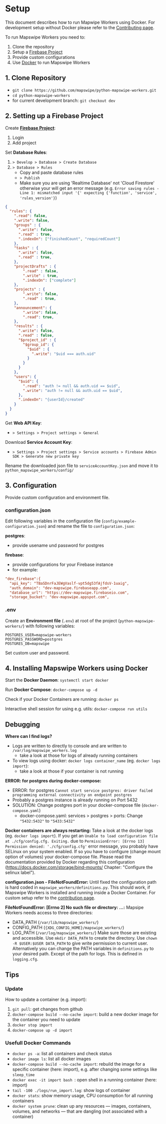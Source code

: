 # Setup

This document describes how to run Mapwipe Workers using Docker. For development setup without Docker please refer to the [Contributing page](contributing.md).

To run Mapswipe Workers you need to:
1. Clone the repository
2. Setup a [Firebase Project](https://firebase.google.com/)
3. Provide custom configurations
4. Use [Docker](https://www.docker.com/) to run Mapswipe Workers


## 1. Clone Repository

- `git clone https://github.com/mapswipe/python-mapswipe-workers.git`
- `cd python-mapswipe-workers`
- for current development branch: `git checkout dev`


## 2. Setting up a Firebase Project

Create [**Firebase Project**](https://firebase.google.com/):
1. Login
2. Add project

Set **Database Rules**:
1. `> Develop > Database > Create Database`
2. `> Database > Rules`
    - Copy and paste database rules
    - `> Publish`
    - Make sure you are using 'Realtime Database' not 'Cloud Firestore' otherwise your will get an error message (e.g. `Error saving rules - Line 1: mismatched input '{' expecting {'function', 'service', 'rules_version'}`)

```json
{
  "rules": {
    ".read": false,
    ".write": false,
    "groups" : {
      ".write": false,
      ".read" : true,
      ".indexOn": ["finishedCount", "requiredCount"]
    },
    "tasks" : {
      ".write": false,
      ".read" : true,
    },
    "projectDrafts" : {
        ".read" : false,
        ".write" : true,
        ".indexOn": ["complete"]
    },
    "projects" : {
        ".write": false,
        ".read" : true,
    },
    "announcement": {
        ".write": false,
        ".read": true,
    },
    "results" : {
      ".write": false,
      ".read" : false,
      "$project_id" : {
        "$group_id": {
          "$uid" : {
            ".write": "$uid === auth.uid"
          }
        }
      }
    },
    "users": {
      "$uid": {
        ".read": "auth != null && auth.uid == $uid",
        ".write": "auth != null && auth.uid == $uid",
      },
      ".indexOn": "{userId}/created"
    }
  }
}
```

Get **Web API Key**:
- `> Settings > Project settings > General`

Download **Service Account Key**:
- `> Settings > Project settings > Service accounts > Firebase Admin SDK > Generate new private key`

Rename the downloaded json file to `serviceAccountKey.json` and move it to `python_mapswipe_workers/config/`


## 3. Configuration

Provide custom configuration and environment file.


### configuration.json

Edit following variables in the configuration file (`config/example-configuration.json`) and rename the file to `configuration.json`:

**postgres**:
- provide usename und password for postgres

**firebase**:
- provide configurations for your Firebase instance
- for example:
```cfg
"dev_firebase":{
  "api_key": "TBaSDnrFaJEWgVaslf-vpt5dg53fAjfdsV-1uaig",
  "auth_domain": "dev-mapswipe.firebaseapp.com",
  "database_url": "https://dev-mapswipe.firebaseio.com",
  "storage_bucket": "dev-mapswipe.appspot.com",
```


### .env

Create an **Environment file** (`.env`) at root of the project (`python-mapswipe-workers/`) with following variables:
```env
POSTGRES_USER=mapswipe-workers
POSTGRES_PASSWORD=postgres
POSTGRES_DB=mapswipe
```
Set custom user and password.


## 4. Installing Mapswipe Workers using Docker

Start the **Docker Daemon**: `systemctl start docker`

Run **Docker Compose**: `docker-compose up -d`

Check if your Docker Containers are running: `docker ps`

Interactive shell session for using e.g. utils: `docker-compose run utils`


## Debugging

**Where can I find logs?**
- Logs are written to directly to console and are written to `/var/log/mapswipe_workers.log`
    - take a look at those for logs of already running containers
- To view logs using docker: `docker logs container_name` (eg. `docker logs import`): 
    - take a look at those if your container is not running

**ERROR: for postgres during docker-compose:**
- ERROR: for postgres  `Cannot start service postgres: driver failed programming external connectivity on endpoint postgres`
- Probably a postgres instance is already running on Port 5432
- SOLUTION: Change postgres port in your docker-compose file  (`docker-compose.yaml`)
    - docker-compose.yaml: services > postgres > ports: Change `"5432:5432"` to `"5433:5432"`

**Docker containers are always restarting:** Take a look at the docker logs (eg. `docker logs import`). If you get an `Unable to load configuration file at ./cfg/config.cfg. Exiting.` due to `PermissionError: [Errno 13] Permission denied: './cfg/config.cfg'` error message, you probably have SELinux on your system enabled. If so you have to configure (change mount option of volumes) your docker-compose file. Please read the documentation provided by Docker regarding this configuration (https://docs.docker.com/storage/bind-mounts/ Chapter: "Configure the selinux label").

**configuration.json - FileNotFoundError:** Until fixed the configuration path is hard coded in `mapswipe_workers/definitions.py`. This should work, if Mapswipe Workers is installed and running inside a Docker Container. For custom setup refer to the [contribution page](contribution.md).

**FileNotFoundError: [Errno 2] No such file or directory: ...:**
Mapsipe Workers needs access to three directories:
- DATA_PATH (`/var/lib/mapswipe_workers/`)
- CONFIG_PATH (`{XDG_CONFIG_HOME}/mapswipe_workers/`)
- LOG_PATH (`/var/log/mapswipe_workers/`)
Make sure those are existing and accessible.
Use `mkdir DATA_PATH` to create the directory.
Use `chown -R $USER:$USER DATA_PATH` to give write permission to current user.
Alternatively you can change the PATH variables in `definitions.py` to your desired path. Except of the path for logs. This is defined in `logging.cfg`.


## Tips

### Update

How to update a container (e.g. import):

1. `git pull`: get changes from github
2. `docker-compose build --no-cache import`: build a new docker image for the container you need to update
3. `docker stop import`
4. `docker-compose up -d import`


### Usefull Docker Commands

- `docker ps -a`: list all containers and check status
- `docker image ls`: list all docker images
- `docker-compose build --no-cache import`: rebuild the image for a specific container (here: import), e.g. after changing some settings like `sleep_time`
- `docker exec -it import bash `: open shell in a running container (here: import)
- `tail -100 ./logs/run_import.log`: show logs of container
- `docker stats`: show memory usage, CPU consumption for all running containers
- `docker system prune`: clean up any resources — images, containers, volumes, and networks — that are dangling (not associated with a container)
